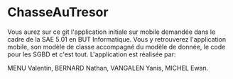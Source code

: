 # ChasseAuTresor
Vous aurez sur ce git l'application initiale sur mobile demandée dans le cadre de la SAE 5.01 en BUT Informatique. 
Vous y retrouverez l'application mobile, son modèle de classe accompagné du modèle de donnée, le code pour les SGBD
et c'est tout. 
L'application est réalisée par:

MENU Valentin,
BERNARD Nathan,
VANGALEN Yanis,
MICHEL Ewan.
